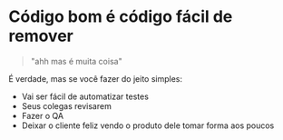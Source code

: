 # Código bom é código fácil de remover

> "ahh mas é muita coisa"

É verdade, mas se você fazer do jeito simples:
- Vai ser fácil de automatizar testes
- Seus colegas revisarem
- Fazer o QA 
- Deixar o cliente feliz vendo o produto dele tomar forma aos poucos

<!--
"ahh mas é muita coisa". é vdd, mas se vc fazer do jeito simples, vai ser facil de automatizar testes, seus colegas revisarem
fazer o QA e deixar o cliente feliz vendo o produto dele tomar forma aos poucos

sobre os momentos
eu lembro que quando cheguei aqui vi um video do phil falando que era o momento da devsquad amadurecer usando banco de dados, pois estavamos
com alguns problemas de performance

posso estar errado mas parece que a empresa e mais especifico em nos como programadores amadurecer nossas decisoes
-->